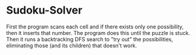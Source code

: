 # Sudoku-Solver
First the program scans each cell and if there exists only one possibility, then it inserts that number.  The program does this until the puzzle is stuck. Then it runs a backtracking DFS search to "try out" the possibilities, eliminating those (and its children) that doesn't work.
